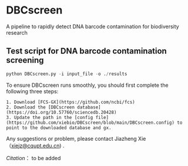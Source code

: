 # DBCscreen
A pipeline to rapidly detect DNA barcode contamination for biodiversity research

## Test script for DNA barcode contamination screening

```PYTHON
python DBCscreen.py -i input_file -o ./results
```
To ensure DBCscreen runs smoothly, you should first complete the following three steps:

    1. Download [FCS-GX](https://github.com/ncbi/fcs)
    2. Download the [DBCscreen database](https://doi.org/10.57760/sciencedb.20428)
    3. Update the path in the [config file](https://github.com/xiebio/DBCscreen/blob/main/DBCscreen.config) to point to the downloaded database and gx.

Any suggestions or problem, please contact Jiazheng Xie（xiejz@cqupt.edu.cn) .

*Citation*：
to be added
